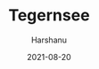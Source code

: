 ---
author: "Harshanu"
title: "Tegernsee"
date: 2021-08-20
description: "Tegernsee, Germany"
tags: ["tegernsee", "germany", "alps", "lake", "miesbach", "cycling", "swimming"]
thumbnail: https://images.unsplash.com/photo-1514387354739-2bb6a30bf791?ixlib=rb-1.2.1&ixid=MnwxMjA3fDB8MHxwaG90by1wYWdlfHx8fGVufDB8fHx8&auto=format&fit=crop&w=1198&q=80
---